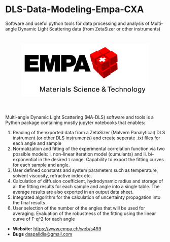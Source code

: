 # DLS-Data-Modeling-Empa-CXA
Software and useful python tools for data processing and analysis of Multi-angle Dynamic Light Scattering data (from ZetaSizer or other instruments)

<h1 align="center">
<img src="https://github.com/dsapalidis/mypackage/blob/Sapd-Tutorial/Sapaempa.svg" width="400">
</h1><br>

   
Multi-angle Dynamic Light Scattering (MA-DLS) software and tools is a Python package containing mostly jupyter notebooks that enables:
1. Reading of the exported data from a ZetaSizer (Malvern Panalytical) DLS instrument (or other DLS instruments) and create seperate .txt files for each angle and sample
2. Normalization and fitting of the experimental correlation function via two possible models: i. non-linear iteration model (cumulants) and ii. bi-exponential in the desired τ range. Capability to export the fitting curves for each sample and angle.
3. User defined constants and system parameters such as temperature, solvent viscosity, refractive index etc.
4. Calculation of diffusion coefficient, hydrodynamic radius and storage of all the fitting results for each sample and angle into a single table. The average results are also exported in an output data sheet. 
5. Integrated algorithm for the calculation of uncertainty propagation into the final results
6. User selection of the number of the angles that will be used for averaging. Evaluation of the robustness of the fitting using the linear curve of Γ-q^2 for each angle
   

- **Website:** https://www.empa.ch/web/s499
- **Bugs** dsapalidis@gmail.com
